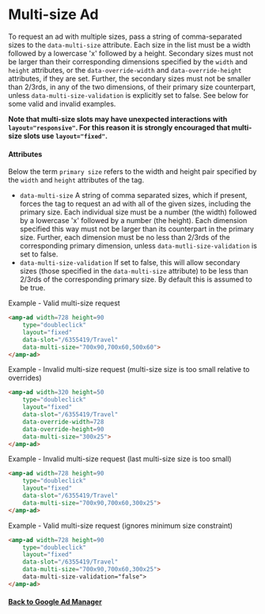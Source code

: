<!---
Copyright 2018 The AMP HTML Authors. All Rights Reserved.

Licensed under the Apache License, Version 2.0 (the "License");
you may not use this file except in compliance with the License.
You may obtain a copy of the License at

      http://www.apache.org/licenses/LICENSE-2.0

Unless required by applicable law or agreed to in writing, software
distributed under the License is distributed on an "AS-IS" BASIS,
WITHOUT WARRANTIES OR CONDITIONS OF ANY KIND, either express or implied.
See the License for the specific language governing permissions and
limitations under the License.
-->

# Multi-size Ad

To request an ad with multiple sizes, pass a string of comma-separated sizes to
the `data-multi-size` attribute. Each size in the list must be a width followed
by a lowercase 'x' followed by a height. Secondary sizes must not be larger than
their corresponding dimensions specified by the `width` and `height` attributes,
or the `data-override-width` and `data-override-height` attributes, if they are
set. Further, the secondary sizes must not be smaller than 2/3rds, in any of the
two dimensions, of their primary size counterpart, unless
`data-multi-size-validation` is explicitly set to false. See below for some valid and invalid examples.

<b>Note that multi-size slots may have unexpected interactions with
`layout="responsive"`. For this reason it is strongly encouraged that multi-size
slots use `layout="fixed"`.</b>

#### Attributes
Below the term `primary size` refers to the width and height pair specified by the `width` and `height` attributes of the tag.
- `data-multi-size` A string of comma separated sizes, which if present, forces the tag to request an ad with all of the given sizes, including the primary size. Each individual size must be a number (the width) followed by a lowercase 'x' followed by a number (the height). Each dimension specified this way must not be larger than its counterpart in the primary size. Further, each dimension must be no less than 2/3rds of the corresponding primary dimension, unless `data-mutli-size-validation` is set to false.
- `data-multi-size-validation` If set to false, this will allow secondary sizes (those specified in the `data-multi-size` attribute) to be less than 2/3rds of the corresponding primary size. By default this is assumed to be true.

Example - Valid multi-size request
```html
<amp-ad width=728 height=90
    type="doubleclick"
    layout="fixed"
    data-slot="/6355419/Travel"
    data-multi-size="700x90,700x60,500x60">
</amp-ad>
```

Example - Invalid multi-size request (multi-size size is too small relative to overrides)
```html
<amp-ad width=320 height=50
    type="doubleclick"
    layout="fixed"
    data-slot="/6355419/Travel"
    data-override-width=728
    data-override-height=90
    data-multi-size="300x25">
</amp-ad>
```

Example - Invalid multi-size request (last multi-size size is too small)
```html
<amp-ad width=728 height=90
    type="doubleclick"
    layout="fixed"
    data-slot="/6355419/Travel"
    data-multi-size="700x90,700x60,300x25">
</amp-ad>
```

Example - Valid multi-size request (ignores minimum size constraint)
```html
<amp-ad width=728 height=90
    type="doubleclick"
    layout="fixed"
    data-slot="/6355419/Travel"
    data-multi-size="700x90,700x60,300x25">
    data-multi-size-validation="false">
</amp-ad>
```

#### <a href="amp-ad-network-doubleclick-impl-internal.md">Back to Google Ad Manager</a>
